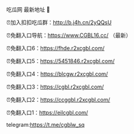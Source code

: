吃瓜网 最新地址 👋 

⏰加入扣扣吃瓜群：http://b.j4h.cn/2yQQsU

⏰免翻入口导航：https://www.CGBL16.cc/  （最新）

⏰免翻入口6：https://fhde.r2xcgbl.com/

⏰免翻入口5：https://5451846.r2xcgbl.com/

⏰免翻入口4：https://blcgw.r2xcgbl.com/

⏰免翻入口3：https://cgbl.r2xcgbl.com/

⏰免翻入口2：https://ccggbl.r2xcgbl.com/

⏰免翻入口1：https://eilcgbl.com/

telegram:https://t.me/cgblw_sq


